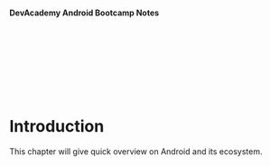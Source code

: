 
#### DevAcademy Android Bootcamp Notes

<br/>
<br/>
<br/>
<br/>
<br/>
<br/>
<br/>

# Introduction

This chapter will give quick overview on Android and its ecosystem. 